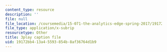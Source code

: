 ```yaml
---
content_type: resource
description: ''
file: null
file_location: /coursemedia/15-071-the-analytics-edge-spring-2017/19172bb413a45593854b8af36764d1b9_D-9R7zfUTWw.vtt
file_type: application/x-subrip
resourcetype: Other
title: 3play caption file
uid: 19172bb4-13a4-5593-854b-8af36764d1b9
---
```


